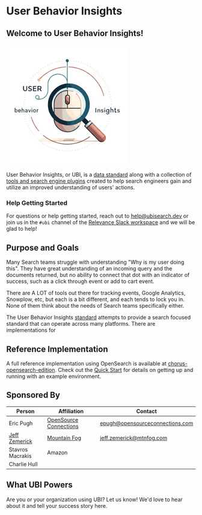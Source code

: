 # User Behavior Insights

## Welcome to User Behavior Insights!

![logo](img/ubi.png)

User Behavior Insights, or UBI, is a [data standard](standard.md) along with a collection of [tools and search engine plugins](tools.md) created to help search engineers gain and utilize an improved understanding of users' actions.

### Help Getting Started

For questions or help getting started, reach out to [help@ubisearch.dev](mailto:help@ubisearch.dev) or join us in the `#ubi` channel of the [Relevance Slack workspace](https://opensourceconnections.com/slack) and we will be glad to help!

## Purpose and Goals

Many Search teams struggle with understanding "Why is my user doing this". They have great understanding of an incoming query and the documents returned, but no ability to connect that dot with an indicator of success, such as a click through event or add to cart event.

There are A LOT of tools out there for tracking events, Google Analytics, Snowplow, etc, but each is a bit different, and each tends to lock you in. None of them think about the needs of Search teams specifically either.

The User Behavior Insights [standard](standard.md) attempts to provide a search focused standard that can operate across many platforms. There are implementations for

## Reference Implementation

A full reference implementation using OpenSearch is available at [chorus-opensearch-edition](https://github.com/o19s/chorus-opensearch-edition). Check out the [Quick Start](quickstart.md) for details on getting up and running with an example environment.

## Sponsored By

| Person                                                     | Affiliation                                                     | Contact                         |
|------------------------------------------------------------|-----------------------------------------------------------------|---------------------------------|
| Eric Pugh                                                  | [OpenSource Connections](https://www.opensourceconnections.com) | epugh@opensourceconnections.com |
| [Jeff Zemerick](https://www.linkedin.com/in/jeffzemerick/) | [Mountain Fog](https://www.jeffzemerick.dev/)                          | jeff.zemerick@mtnfog.com        |
| Stavros Macrakis                                           | Amazon                                                          |                                 |
| Charlie Hull                                               |                                                                 |                                 |

## What UBI Powers

Are you or your organization using UBI? Let us know! We'd love to hear about it and tell your success story here.